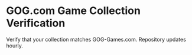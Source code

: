 #  GOG.com Game Collection Verification

Verify that your collection matches GOG-Games.com. Repository updates hourly.
